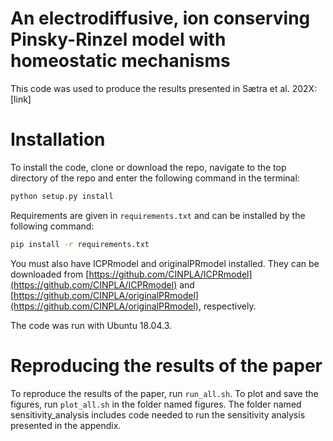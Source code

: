# An electrodiffusive, ion conserving Pinsky-Rinzel model with homeostatic mechanisms

This code was used to produce the results presented in Sætra et al. 202X: [link]

# Installation

To install the code, clone or download the repo, navigate to the top directory of the repo and enter the following command
in the terminal: 
```bash
python setup.py install
```

Requirements are given in `requirements.txt` and can be installed by the following command:
```bash
pip install -r requirements.txt
```

You must also have ICPRmodel and originalPRmodel installed. They can be downloaded from 
[https://github.com/CINPLA/ICPRmodel](https://github.com/CINPLA/ICPRmodel) and [https://github.com/CINPLA/originalPRmodel](https://github.com/CINPLA/originalPRmodel), respectively.

The code was run with Ubuntu 18.04.3. 

# Reproducing the results of the paper

To reproduce the results of the paper, run `run_all.sh`. To plot and save the figures, run 
`plot_all.sh` in the folder named figures. The folder named sensitivity_analysis includes code
needed to run the sensitivity analysis presented in the appendix. 
